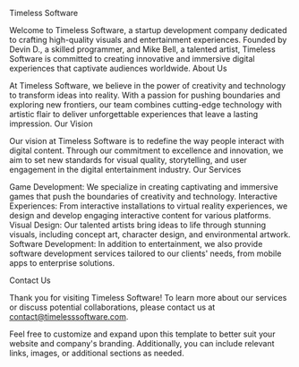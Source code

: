 Timeless Software

Welcome to Timeless Software, a startup development company dedicated to crafting high-quality visuals and entertainment experiences. Founded by Devin D., a skilled programmer, and Mike Bell, a talented artist, Timeless Software is committed to creating innovative and immersive digital experiences that captivate audiences worldwide. About Us

At Timeless Software, we believe in the power of creativity and technology to transform ideas into reality. With a passion for pushing boundaries and exploring new frontiers, our team combines cutting-edge technology with artistic flair to deliver unforgettable experiences that leave a lasting impression. Our Vision

Our vision at Timeless Software is to redefine the way people interact with digital content. Through our commitment to excellence and innovation, we aim to set new standards for visual quality, storytelling, and user engagement in the digital entertainment industry. Our Services

Game Development: We specialize in creating captivating and immersive games that push the boundaries of creativity and technology.
Interactive Experiences: From interactive installations to virtual reality experiences, we design and develop engaging interactive content for various platforms.
Visual Design: Our talented artists bring ideas to life through stunning visuals, including concept art, character design, and environmental artwork.
Software Development: In addition to entertainment, we also provide software development services tailored to our clients' needs, from mobile apps to enterprise solutions.

Contact Us

Thank you for visiting Timeless Software! To learn more about our services or discuss potential collaborations, please contact us at contact@timelesssoftware.com.

Feel free to customize and expand upon this template to better suit your website and company's branding. Additionally, you can include relevant links, images, or additional sections as needed.
